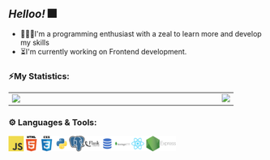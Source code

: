 <!---
joykara/joykara is a ✨ special ✨ repository because its `README.md` (this file) appears on your GitHub profile.
You can click the Preview link to take a look at your changes.
--->

## *Helloo!* 🎆 
- 👩🏽‍💻I'm a programming enthusiast with a zeal to learn more and develop my skills
- ⏳I'm currently working on Frontend development.


### ⚡My Statistics:
<table>
  <tr>
  <a href="https://github.com/joykara/joykara" />
    <td>
    <img width=400px align="left" src="https://github-readme-stats.vercel.app/api?username=joykara&count_private=true&show_icons=true&theme=radical&env=PAT_1" />
    </td>
    <td>
    <img width=400px src="https://github-readme-streak-stats.herokuapp.com?user=joykara&theme=radical" />
    </td>
  </a>
  </tr>
</table>

### ⚙ Languages & Tools:
<p>
<a href="https://github.com/joykara/joykara" />
  <img width=30px align="left" src="https://raw.githubusercontent.com/github/explore/80688e429a7d4ef2fca1e82350fe8e3517d3494d/topics/javascript/javascript.png" />
  <img width=30px align="left" src="https://raw.githubusercontent.com/github/explore/80688e429a7d4ef2fca1e82350fe8e3517d3494d/topics/html/html.png" />
  <img width=30px align="left" src="https://raw.githubusercontent.com/github/explore/80688e429a7d4ef2fca1e82350fe8e3517d3494d/topics/css/css.png" />
  <img width=30px align="left" src="https://raw.githubusercontent.com/github/explore/80688e429a7d4ef2fca1e82350fe8e3517d3494d/topics/python/python.png" />
  <img width=30px align="left" src="https://raw.githubusercontent.com/github/explore/80688e429a7d4ef2fca1e82350fe8e3517d3494d/topics/postgresql/postgresql.png" />
  <img width=30px align="left" src="https://raw.githubusercontent.com/github/explore/80688e429a7d4ef2fca1e82350fe8e3517d3494d/topics/flask/flask.png" />
  <img width=30px align="left" src="https://raw.githubusercontent.com/github/explore/80688e429a7d4ef2fca1e82350fe8e3517d3494d/topics/sql/sql.png" />
  <img width=30px align="left" src="https://raw.githubusercontent.com/github/explore/80688e429a7d4ef2fca1e82350fe8e3517d3494d/topics/mongodb/mongodb.png" />
  <img width=30px align="left" src="https://raw.githubusercontent.com/github/explore/80688e429a7d4ef2fca1e82350fe8e3517d3494d/topics/react/react.png" />
  <img width=30px align="left" src="https://raw.githubusercontent.com/github/explore/80688e429a7d4ef2fca1e82350fe8e3517d3494d/topics/nodejs/nodejs.png" />
  <img width=30px align="left" src="https://raw.githubusercontent.com/github/explore/80688e429a7d4ef2fca1e82350fe8e3517d3494d/topics/express/express.png" />
</a>
</p>








